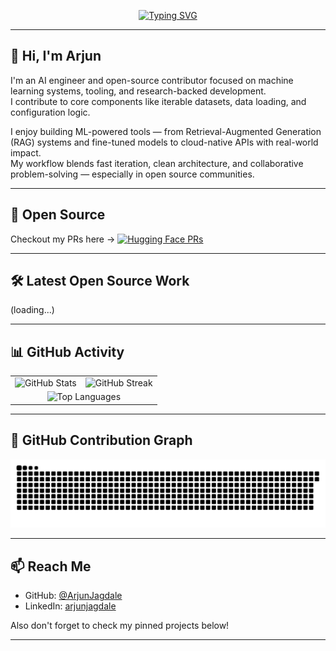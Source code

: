 <div align="center">

[![Typing SVG](https://readme-typing-svg.demolab.com?font=Fira+Code&weight=700&size=25&pause=1000&color=F64C72&center=true&vCenter=true&width=500&lines=I+am+an+AI+Engineer)](https://git.io/typing-svg)

</div>

---

## 👋 Hi, I'm Arjun

I'm an AI engineer and open-source contributor focused on machine learning systems, tooling, and research-backed development.  
I contribute to core components like iterable datasets, data loading, and configuration logic.

I enjoy building ML-powered tools — from Retrieval-Augmented Generation (RAG) systems and fine-tuned models to cloud-native APIs with real-world impact.  
My workflow blends fast iteration, clean architecture, and collaborative problem-solving — especially in open source communities.

---

## 🚀 Open Source
Checkout my PRs here ->
[![Hugging Face PRs](https://img.shields.io/badge/HuggingFace-My%20Pull%20Requests-F64C72?logo=github&logoColor=white)](https://github.com/huggingface/datasets/pulls?q=is%3Apr+author%3AArjunJagdale)

---

## 🛠️ Latest Open Source Work

<!-- This section is auto-generated -->

(loading...)

---

## 📊 GitHub Activity

<div align="center">

<table>
  <tr>
    <td><img src="https://github-readme-stats.vercel.app/api?username=ArjunJagdale&show_icons=true&theme=radical&hide_border=true&count_private=true&hide_rank=true&hide=contribs,issues,prs" alt="GitHub Stats" /></td>
    <td><img src="https://github-readme-streak-stats.herokuapp.com?user=ArjunJagdale&theme=radical&hide_border=true" alt="GitHub Streak" /></td>
  </tr>
  <tr>
    <td colspan="2" align="center"><img src="https://github-readme-stats.vercel.app/api/top-langs/?username=ArjunJagdale&layout=compact&theme=radical&hide_border=true&hide=cpp" alt="Top Languages" /></td>
  </tr>
</table>

</div>

---

## 🐍 GitHub Contribution Graph

<div align="center">

<img src="https://github.com/ArjunJagdale/ArjunJagdale/blob/output/github-contribution-grid-snake-dark.svg?palette=github-dark" />

</div>

---

## 📫 Reach Me
- GitHub: [@ArjunJagdale](https://github.com/ArjunJagdale)
- LinkedIn: [arjunjagdale](https://linkedin.com/in/arjun-jagdale)

Also don't forget to check my pinned projects below!

---
